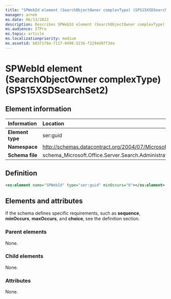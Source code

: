 ```yaml
---
title: "SPWebId element (SearchObjectOwner complexType) (SPS15XSDSearchSet2)"
manager: arnek
ms.date: 06/13/2022
description: Describes SPWebId element (SearchObjectOwner complexType) (SPS15XSDSearchSet2) and provides information on elements and attributes.
ms.audience: ITPro
ms.topic: article
ms.localizationpriority: medium
ms.assetid: b8371f8a-7117-0490-5236-f2294d97f3da
---
```


# SPWebId element (SearchObjectOwner complexType) (SPS15XSDSearchSet2)



## Element information

|Information|Location|
|:-----|:-----|
|**Element type** <br/> |ser:guid  <br/> |
|**Namespace** <br/> |http://schemas.datacontract.org/2004/07/Microsoft.Office.Server.Search.Administration  <br/> |
|**Schema file** <br/> |schema_Microsoft.Office.Server.Search.Administration.xsd  <br/> |

## Definition

```XML
<xs:element name="SPWebId" type="ser:guid" minOccurs="0"></xs:element>

```

## Elements and attributes

If the schema defines specific requirements, such as **sequence**, **minOccurs**, **maxOccurs**, and **choice**, see the definition section.

### Parent elements

None.

### Child elements

None.

### Attributes

None.
